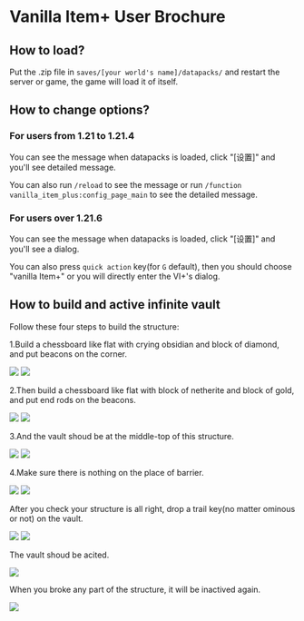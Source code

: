 # Vanilla Item+ User Brochure

## How to load?

Put the .zip file in `saves/[your world's name]/datapacks/` and restart the server or game, the game will load it of itself.

## How to change options?

### For users from 1.21 to 1.21.4

You can see the message when datapacks is loaded, click "\[设置\]" and you'll see detailed message.

You can also run `/reload` to see the message or run `/function vanilla_item_plus:config_page_main` to see the detailed message.

### For users over 1.21.6

You can see the message when datapacks is loaded, click "\[设置\]" and you'll see a dialog.

You can also press `quick action` key(for `G` default), then you should choose "vanilla Item+" or you will directly enter the VI+'s dialog.

## How to build and active infinite vault

Follow these four steps to build the structure:

1.Build a chessboard like flat with crying obsidian and block of diamond, and put beacons on the corner.

![](infinite_vault_structure_1.png) ![](infinite_vault_structure_up1.png)

2.Then build a chessboard like flat with block of netherite and block of gold, and put end rods on the beacons.

![](infinite_vault_structure_2.png) ![](infinite_vault_structure_up2.png)

3.And the vault shoud be at the middle-top of this structure.

![](infinite_vault_structure_3.png) ![](infinite_vault_structure_up3.png)

4.Make sure there is nothing on the place of barrier.

![](infinite_vault_structure_4.png) ![](infinite_vault_structure_up4.png)

After you check your structure is all right, drop a trail key(no matter ominous or not) on the vault.

![](infinite_vault_structure_5.png) ![](infinite_vault_structure_6.png)

The vault shoud be acited.

![](infinite_vault_structure_7.png)

When you broke any part of the structure, it will be inactived again.

![](infinite_vault_structure_8.png)

